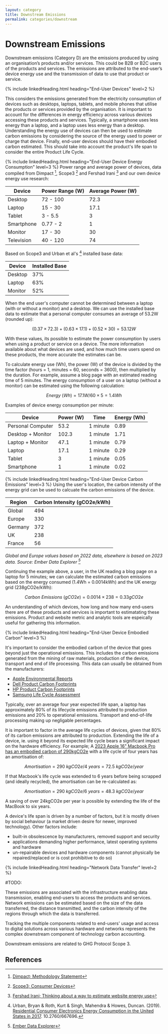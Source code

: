 ```yaml
---
layout: category
title: Downstream Emissions
permalink: categories/downstream
---
```


# Downstream Emissions

Downstream emissions (Category D) are the emissions produced by using an organisation’s products and/or services. This could be B2B or B2C users of the products and services. The emissions are attributed to the end-user’s device energy use and the transmission of data to use that product or service.

{% include linkedHeading.html heading="End-User Devices" level=2 %}

This considers the emissions generated from the electricity consumption of devices such as desktops, laptops, tablets, and mobile phones that utilise the products or services provided by the organisation. It is important to account for the differences in energy efficiency across various devices accessing these products and services. Typically, a smartphone uses less energy than a laptop, and a laptop uses less energy than a desktop. Understanding the energy use of devices can then be used to estimate carbon emissions by considering the source of the energy used to power or charge that device. Finally, end-user devices should have their embodied carbon estimated. This should take into account the product's life span to consider the entire Product Life Cycle.

{% include linkedHeading.html heading="End-User Device Energy Consumption" level=3 %}
Power range and average power of devices, data compiled from Dimpact [^dimpact], Scope3 [^scope3] and Fershad Irani [^fershad] and our own device energy use research:

| Device             | Power Range (W)    | Average Power (W)  |
| ------------------ | ------------------ | ------------------ |
| Desktop            | 72 - 100           | 72.3               |
| Laptop             | 15 - 30            | 17.1               |
| Tablet             | 3 - 5.5            | 3                  |
| Smartphone         | 0.77 - 2           | 1                  |
| Monitor            | 17 - 30            | 30                 |
| Television         | 40 - 120           | 74                 |

Based on Scope3 and Urban et al's [^urban] installed base data:

| Device             | Installed Base     |
| ------------------ | ------------------ |
| Desktop            | 37%                |
| Laptop             | 63%                |
| Monitor            | 52%                |

When the end user's computer cannot be determined between a laptop (with or without a monitor) and a desktop. We can use the installed base data to estimate that a personal computer consumes an average of 53.2W (rounded up):

$$
(0.37 \times 72.3) + (0.63 \times 17.1) + (0.52 \times 30) = 53.12W
$$

With these values, its possible to estimate the power consumption by users when using a product or service on a device. The more information available about what devices are used, and how much time users spend on these products, the more accurate the estimates can be. 

To calculate energy use (Wh), the power (W) of the device is divided by the time factor (hours = 1, minutes = 60, seconds = 3600), then multiplied by the duration. For example, assume a blog page with an estimated reading time of 5 minutes. The energy consumption of a user on a laptop (without a monitor) can be estimated using the following calculation:

$$ Energy\ (Wh) = 17.1W / 60 \times 5 = 1.4Wh $$

Examples of device energy consumption per minute:

| Device             | Power (W)          | Time               | Energy (Wh)        |
| ------------------ | ------------------ | ------------------ | ------------------ |
| Personal Computer  | 53.2               | 1 minute           | 0.89               |
| Desktop + Monitor  | 102.3              | 1 minute           | 1.71               |
| Laptop + Monitor   | 47.1               | 1 minute           | 0.79               |
| Laptop             | 17.1               | 1 minute           | 0.29               |
| Tablet             | 3                  | 1 minute           | 0.05               |
| Smartphone         | 1                  | 1 minute           | 0.02               |


{% include linkedHeading.html heading="End-User Device Carbon Emissions" level=3 %}
Using the user's location, the carbon intensity of the energy grid can be used to calcuate the carbon emissions of the device.

| Region             | Carbon Intensity (gCO2e/kWh)   |
| ------------------ | ------------------------------ |
| Global             | 494                            |
| Europe             | 330                            |
| Germany            | 372                            |
| UK                 | 238                            |
| France             | 56                             |

*Global and Europe values based on 2022 data, elsewhere is based on 2023 data. Source: Ember Data Explorer [^ember]*

Continuing the example above, a user, in the UK reading a blog page on a laptop for 5 minutes; we can calculate the estimated carbon emissions based on the energy consumed (1.4Wh = 0.0014kWh) and the UK energy grid (238gCO2e/kWh):

$$ Carbon\ Emissions\ (gCO2e) = 0.0014 \times 238 = 0.33gCO2e $$

An understanding of which devices, how long and how many end-users there are of these products and services is important to estimatating these emissions. Product and website metric and analytic tools are espeically useful for gathering this information.


{% include linkedHeading.html heading="End-User Device Embodied Carbon" level=3 %}

It's important to consider the embodied carbon of the device that goes beyond just the operational emissions. This includes the carbon emissions generated from the mining of raw materials, production of the device, transport and end of life processing. This data can usually be obtained from the manufacturers:

- [Apple Environmental Reports](https://www.apple.com/environment/)
- [Dell Product Carbon Footprints](https://www.dell.com/en-uk/dt/corporate/social-impact/advancing-sustainability/climate-action/product-carbon-footprints.htm)
- [HP Product Carbon Footprints](https://h20195.www2.hp.com/v2/library.aspx?doctype=95&footer=95&filter_doctype=no&showregionfacet=yes&filter_country=no&cc=us&lc=en&filter_oid=no&filter_prodtype=rw&prodtype=ij&showproductcompatibility=yes&showregion=yes&showreglangcol=yes&showdescription=yes%23doctype-95&sortorder-popular&teasers-off&isRetired-false&isRHParentNode-false&titleCheck-false#doctype-95&sortorder-popular&teasers-off&isRetired-false&isRHParentNode-false&titleCheck-false)
- [Samsung Life Cycle Assessment](https://www.samsung.com/global/sustainability/focus/products/sustainability-in-our-products/)

Typically, over an average four year expected life span, a laptop has approximately 80% of its lifecycle emissions attributed to production emissions and 20% to operational emissions. Transport and end-of-life processing making up negligable percentages.

It is important to factor in the average life cycles of devices, given that 80% of its carbon emissions are attributed to production. Extending the life of a device, ie. using it beyond its expected life cycle bears a significant impact on the hardware efficiency. For example; A [2023 Apple 16" Macbook Pro has an embodied carbon of 290kgCO2e](https://www.apple.com/environment/pdf/products/notebooks/16-inch_MacBook_Pro_PER_Oct2023.pdf) with a life cycle of four years has an amortisation of:

$$ Amortisation = 290\ kgCO2e / 4\ years = 72.5\ kgCO2e/year $$

If that Macbook's life cycle was extended to 6 years before being scrapped (and ideally recycled), the amortisation can be re-calculated as:

$$ Amortisation = 290\ kgCO2e / 6\ years = 48.3\ kgCO2e/year $$

A saving of over 24kgCO2e per year is possible by extending the life of the MacBook to six years. 

A device's life span is driven by a number of factors, but it is mostly driven by social behaviour (a market driven desire for newer, improved technology). Other factors include:
- built-in obsolescence by manufacturers, removed support and security 
- applications demanding higher performance, latest operating systems and hardware
- un-repairable devices and hardware components (cannot physically be repaired/replaced or is cost prohibitive to do so)


{% include linkedHeading.html heading="Network Data Transfer" level=2 %}

#TODO:

These emissions are associated with the infrastructure enabling data transmission, enabling end-users to access the products and services. Network emissions can be estimated based on the size of the data transferred, the distance transmitted, and the carbon intensity of the regions through which the data is transferred.

Tracking the multiple components related to end-users' usage and access to digital solutions across various hardware and networks represents the complex downstream component of technology carbon accounting.

Downstream emissions are related to GHG Protocol Scope 3.

## References


[^dimpact]: [Dimpact; Methodology Statement](https://dimpact.org/publications)
[^scope3]: [Scope3; Consumer Devices](https://methodology.scope3.com/consumer_devices)
[^fershad]: [Fershad Irani; Thinking about a way to estimate website energy use](https://methodology.scope3.com/consumer_devices)
[^urban]: Urban, Bryan & Roth, Kurt & Singh, Mahendra & Howes, Duncan. (2019). [Residential Consumer Electronics Energy Consumption in the United States in 2017](https://www.researchgate.net/publication/335911295_Residential_Consumer_Electronics_Energy_Consumption_in_the_United_States_in_2017). 10.2760/667696. 
[^ember]: [Ember Data Explorer](https://ember-climate.org/data/data-tools/data-explorer/)
